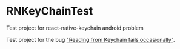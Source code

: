 # RNKeyChainTest
Test project for react-native-keychain android problem

Test project for the bug ["Reading from Keychain fails occasionally"](https://github.com/oblador/react-native-keychain/issues/321).
